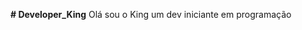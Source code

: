 **# Developer_King**
Olá sou o King um dev iniciante em programação 

<!---
developerking1/developerking1 is a ✨ special ✨ repository because its `README.md` (this file) appears on your GitHub profile.
You can click the Preview link to take a look at your changes.
--->
